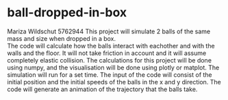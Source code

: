 # ball-dropped-in-box
Mariza Wildschut 5762944
This project will simulate 2 balls of the same mass and size when dropped in a box.  
The code will calculate how the balls interact with eachother and with the walls and the floor. It will not take friction in account and it will assume completely elastic collision. 
The calculations for this project will be done using numpy, and the visualisation will be done using plotly or matplot. The simulation will run for a set time. 
The input of the code will consist of the initial position and the initial speeds of the balls in the x and y direction. 
The code will generate an animation of the trajectory that the balls take. 
